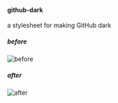 #### github-dark
a stylesheet for making GitHub dark

##### before
![before](http://i.imgur.com/D4ZwJV4.png)

##### after
![after](http://i.imgur.com/eUXHocc.png)
